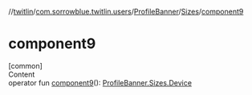 //[twitlin](../../../index.md)/[com.sorrowblue.twitlin.users](../../index.md)/[ProfileBanner](../index.md)/[Sizes](index.md)/[component9](component9.md)



# component9  
[common]  
Content  
operator fun [component9](component9.md)(): [ProfileBanner.Sizes.Device](-device/index.md)  



